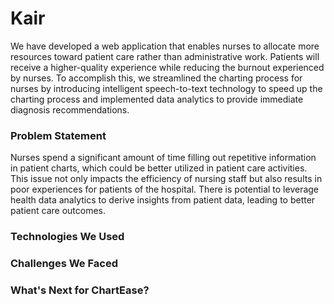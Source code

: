 # Kair
We have developed a web application that enables nurses to allocate more resources toward patient care rather than administrative work. Patients will receive a higher-quality experience while reducing the burnout experienced by nurses. To accomplish this, we streamlined the charting process for nurses by introducing intelligent speech-to-text technology to speed up the charting process and implemented data analytics to provide immediate diagnosis recommendations.

### Problem Statement
Nurses spend a significant amount of time filling out repetitive information in patient charts, which could be better utilized in patient care activities. This issue not only impacts the efficiency of nursing staff but also results in poor experiences for patients of the hospital. There is potential to leverage health data analytics to derive insights from patient data, leading to better patient care outcomes.

### Technologies We Used

### Challenges We Faced

### What's Next for ChartEase?

